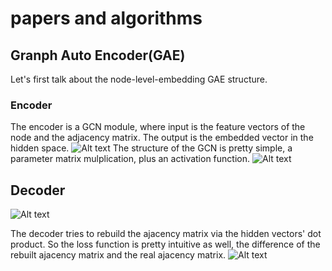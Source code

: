 # papers and algorithms

## Granph Auto Encoder(GAE)
Let's first talk about the node-level-embedding GAE structure.
### Encoder
The encoder is a GCN module, where input is the feature vectors of the node and the adjacency matrix. The output is the embedded vector in the hidden space.
![Alt text](https://img-blog.csdnimg.cn/20200603144512310.png#pic_center)
The structure of the GCN is pretty simple, a parameter matrix mulplication, plus an activation function.
![Alt text](https://img-blog.csdnimg.cn/20200603144824291.png#pic_center)
## Decoder
![Alt text](https://img-blog.csdnimg.cn/20200603145649540.png#pic_center)

The decoder tries to rebuild the ajacency matrix via the hidden vectors' dot product. So the loss function is pretty intuitive as well, the difference of the rebuilt ajacency matrix and the real ajacency matrix. 
![Alt text](https://img-blog.csdnimg.cn/20200603145944227.png#pic_center)